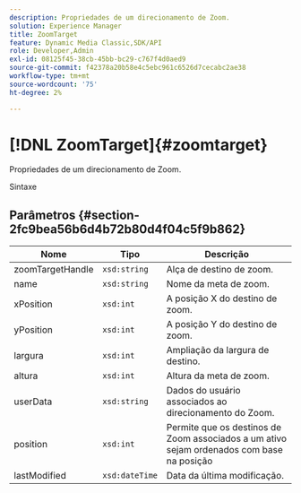 ```yaml
---
description: Propriedades de um direcionamento de Zoom.
solution: Experience Manager
title: ZoomTarget
feature: Dynamic Media Classic,SDK/API
role: Developer,Admin
exl-id: 08125f45-38cb-45bb-bc29-c767f4d0aed9
source-git-commit: f42378a20b58e4c5ebc961c6526d7cecabc2ae38
workflow-type: tm+mt
source-wordcount: '75'
ht-degree: 2%

---
```


# [!DNL ZoomTarget]{#zoomtarget}

Propriedades de um direcionamento de Zoom.

Sintaxe

## Parâmetros {#section-2fc9bea56b6d4b72b80d4f04c5f9b862}

| Nome | Tipo | Descrição |
|---|---|---|
| zoomTargetHandle | `xsd:string` | Alça de destino de zoom. |
| name | `xsd:string` | Nome da meta de zoom. |
| xPosition | `xsd:int` | A posição X do destino de zoom. |
| yPosition | `xsd:int` | A posição Y do destino de zoom. |
| largura | `xsd:int` | Ampliação da largura de destino. |
| altura | `xsd:int` | Altura da meta de zoom. |
| userData | `xsd:string` | Dados do usuário associados ao direcionamento do Zoom. |
| position | `xsd:int` | Permite que os destinos de Zoom associados a um ativo sejam ordenados com base na posição |
| lastModified | `xsd:dateTime` | Data da última modificação. |
